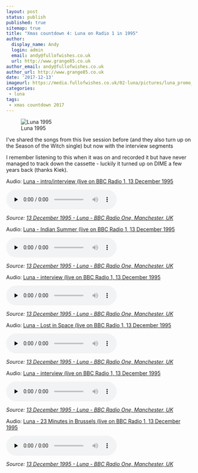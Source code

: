 ```yaml
---
layout: post
status: publish
published: true
sitemap: true
title: "Xmas countdown 4: Luna on Radio 1 in 1995"
author:
  display_name: Andy
  login: admin
  email: andy@fullofwishes.co.uk
  url: http://www.grange85.co.uk
author_email: andy@fullofwishes.co.uk
author_url: http://www.grange85.co.uk
date: '2017-12-13'
imageurl: https://media.fullofwishes.co.uk/02-luna/pictures/luna_promo_1995_a.jpg
categories:
 - luna
tags:
 - xmas countdown 2017
---
```

<figure class="caption aligncenter"><img src="https://media.fullofwishes.co.uk/02-luna/pictures/luna_promo_1995_a.jpg" alt="Luna 1995" /><figcaption class="caption-text">Luna 1995</figcaption></figure>
<p class="lead">I've shared the songs from this live session before (and they also turn up on the Season of the Witch single) but now with the interview segments</p>
<p>I remember listening to this when it was on and recorded it but have never managed to track down the cassette - luckily it turned up on DIME a few years back (thanks Kiek).</p>

<div class="well">
  <p class="audio">Audio: <a href="https://media.fullofwishes.co.uk/02-luna/audio/luna-1995-12-13-bbc-radio-1-mp3/luna-1995-12-13-mark-radcliffe-show-bbc-radio-1-manchester-uk-01-luna-intro.mp3">Luna - intro/interview (live on BBC Radio 1, 13 December 1995</a></p>
  <audio controls="controls" preload="none" src="https://media.fullofwishes.co.uk/02-luna/audio/luna-1995-12-13-bbc-radio-1-mp3/luna-1995-12-13-mark-radcliffe-show-bbc-radio-1-manchester-uk-01-luna-intro.mp3"></audio>
  <p class="source small text-right"><em>Source: <a href="/database/luna/shows/1995/1995-12-13-luna-bbc-radio-one-manchester-uk/">13 December 1995 - Luna - BBC Radio One, Manchester, UK</a></em></p>
</div>
<div class="well">
  <p class="audio">Audio: <a href="https://media.fullofwishes.co.uk/02-luna/audio/luna-1995-12-13-bbc-radio-1-mp3/luna-1995-12-13-mark-radcliffe-show-bbc-radio-1-manchester-uk-02-luna-indian-summer.mp3">Luna - Indian Summer (live on BBC Radio 1, 13 December 1995</a></p>
  <audio controls="controls" preload="none" src="https://media.fullofwishes.co.uk/02-luna/audio/luna-1995-12-13-bbc-radio-1-mp3/luna-1995-12-13-mark-radcliffe-show-bbc-radio-1-manchester-uk-02-luna-indian-summer.mp3"></audio>
  <p class="source small text-right"><em>Source: <a href="/database/luna/shows/1995/1995-12-13-luna-bbc-radio-one-manchester-uk/">13 December 1995 - Luna - BBC Radio One, Manchester, UK</a></em></p>
</div>

<div class="well">
  <p class="audio">Audio: <a href="https://media.fullofwishes.co.uk/02-luna/audio/luna-1995-12-13-bbc-radio-1-mp3/luna-1995-12-13-mark-radcliffe-show-bbc-radio-1-manchester-uk-03-luna-interview.mp3">Luna - interview (live on BBC Radio 1, 13 December 1995</a></p>
  <audio controls="controls" preload="none" src="https://media.fullofwishes.co.uk/02-luna/audio/luna-1995-12-13-bbc-radio-1-mp3/luna-1995-12-13-mark-radcliffe-show-bbc-radio-1-manchester-uk-03-luna-interview.mp3"></audio>
  <p class="source small text-right"><em>Source: <a href="/database/luna/shows/1995/1995-12-13-luna-bbc-radio-one-manchester-uk/">13 December 1995 - Luna - BBC Radio One, Manchester, UK</a></em></p>
</div>

<div class="well">
  <p class="audio">Audio: <a href="https://media.fullofwishes.co.uk/02-luna/audio/luna-1995-12-13-bbc-radio-1-mp3/luna-1995-12-13-mark-radcliffe-show-bbc-radio-1-manchester-uk-04-luna-lost-in-space.mp3">Luna - Lost in Space (live on BBC Radio 1, 13 December 1995</a></p>
  <audio controls="controls" preload="none" src="https://media.fullofwishes.co.uk/02-luna/audio/luna-1995-12-13-bbc-radio-1-mp3/luna-1995-12-13-mark-radcliffe-show-bbc-radio-1-manchester-uk-04-luna-lost-in-space.mp3"></audio>
  <p class="source small text-right"><em>Source: <a href="/database/luna/shows/1995/1995-12-13-luna-bbc-radio-one-manchester-uk/">13 December 1995 - Luna - BBC Radio One, Manchester, UK</a></em></p>
</div>

<div class="well">
  <p class="audio">Audio: <a href="https://media.fullofwishes.co.uk/02-luna/audio/luna-1995-12-13-bbc-radio-1-mp3/luna-1995-12-13-mark-radcliffe-show-bbc-radio-1-manchester-uk-05-luna-interview.mp3">Luna - interview (live on BBC Radio 1, 13 December 1995</a></p>
  <audio controls="controls" preload="none" src="https://media.fullofwishes.co.uk/02-luna/audio/luna-1995-12-13-bbc-radio-1-mp3/luna-1995-12-13-mark-radcliffe-show-bbc-radio-1-manchester-uk-05-luna-interview.mp3"></audio>
  <p class="source small text-right"><em>Source: <a href="/database/luna/shows/1995/1995-12-13-luna-bbc-radio-one-manchester-uk/">13 December 1995 - Luna - BBC Radio One, Manchester, UK</a></em></p>
</div>

<div class="well">
  <p class="audio">Audio: <a href="https://media.fullofwishes.co.uk/02-luna/audio/luna-1995-12-13-bbc-radio-1-mp3/luna-1995-12-13-mark-radcliffe-show-bbc-radio-1-manchester-uk-06-luna-23-minutes-in-brussels.mp3">Luna - 23 Minutes in Brussels (live on BBC Radio 1, 13 December 1995</a></p>
  <audio controls="controls" preload="none" src="https://media.fullofwishes.co.uk/02-luna/audio/luna-1995-12-13-bbc-radio-1-mp3/luna-1995-12-13-mark-radcliffe-show-bbc-radio-1-manchester-uk-06-luna-23-minutes-in-brussels.mp3"></audio>
  <p class="source small text-right"><em>Source: <a href="/database/luna/shows/1995/1995-12-13-luna-bbc-radio-one-manchester-uk/">13 December 1995 - Luna - BBC Radio One, Manchester, UK</a></em></p>
</div>
